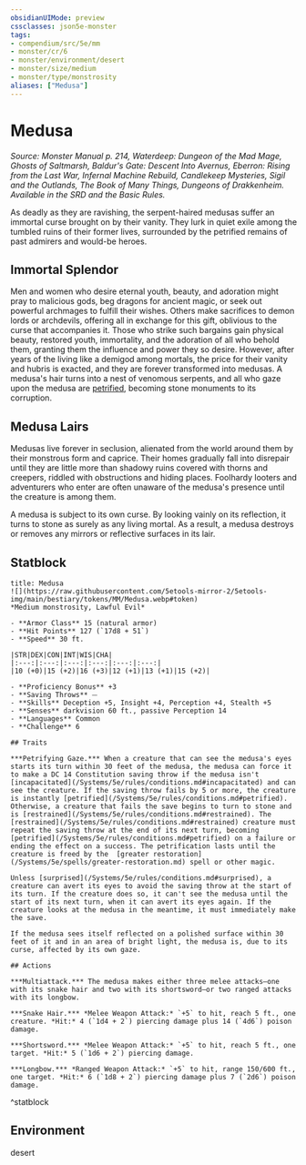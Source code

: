 ```yaml
---
obsidianUIMode: preview
cssclasses: json5e-monster
tags:
- compendium/src/5e/mm
- monster/cr/6
- monster/environment/desert
- monster/size/medium
- monster/type/monstrosity
aliases: ["Medusa"]
---
```

# Medusa
*Source: Monster Manual p. 214, Waterdeep: Dungeon of the Mad Mage, Ghosts of Saltmarsh, Baldur's Gate: Descent Into Avernus, Eberron: Rising from the Last War, Infernal Machine Rebuild, Candlekeep Mysteries, Sigil and the Outlands, The Book of Many Things, Dungeons of Drakkenheim. Available in the SRD and the Basic Rules.*  

As deadly as they are ravishing, the serpent-haired medusas suffer an immortal curse brought on by their vanity. They lurk in quiet exile among the tumbled ruins of their former lives, surrounded by the petrified remains of past admirers and would-be heroes.

## Immortal Splendor

Men and women who desire eternal youth, beauty, and adoration might pray to malicious gods, beg dragons for ancient magic, or seek out powerful archmages to fulfill their wishes. Others make sacrifices to demon lords or archdevils, offering all in exchange for this gift, oblivious to the curse that accompanies it. Those who strike such bargains gain physical beauty, restored youth, immortality, and the adoration of all who behold them, granting them the influence and power they so desire. However, after years of the living like a demigod among mortals, the price for their vanity and hubris is exacted, and they are forever transformed into medusas. A medusa's hair turns into a nest of venomous serpents, and all who gaze upon the medusa are [petrified](/Systems/5e/rules/conditions.md#petrified), becoming stone monuments to its corruption.

## Medusa Lairs

Medusas live forever in seclusion, alienated from the world around them by their monstrous form and caprice. Their homes gradually fall into disrepair until they are little more than shadowy ruins covered with thorns and creepers, riddled with obstructions and hiding places. Foolhardy looters and adventurers who enter are often unaware of the medusa's presence until the creature is among them.

A medusa is subject to its own curse. By looking vainly on its reflection, it turns to stone as surely as any living mortal. As a result, a medusa destroys or removes any mirrors or reflective surfaces in its lair.

## Statblock

```ad-statblock
title: Medusa
![](https://raw.githubusercontent.com/5etools-mirror-2/5etools-img/main/bestiary/tokens/MM/Medusa.webp#token)
*Medium monstrosity, Lawful Evil*

- **Armor Class** 15 (natural armor)
- **Hit Points** 127 (`17d8 + 51`)
- **Speed** 30 ft.

|STR|DEX|CON|INT|WIS|CHA|
|:---:|:---:|:---:|:---:|:---:|:---:|
|10 (+0)|15 (+2)|16 (+3)|12 (+1)|13 (+1)|15 (+2)|

- **Proficiency Bonus** +3
- **Saving Throws** ⏤
- **Skills** Deception +5, Insight +4, Perception +4, Stealth +5
- **Senses** darkvision 60 ft., passive Perception 14
- **Languages** Common
- **Challenge** 6

## Traits

***Petrifying Gaze.*** When a creature that can see the medusa's eyes starts its turn within 30 feet of the medusa, the medusa can force it to make a DC 14 Constitution saving throw if the medusa isn't [incapacitated](/Systems/5e/rules/conditions.md#incapacitated) and can see the creature. If the saving throw fails by 5 or more, the creature is instantly [petrified](/Systems/5e/rules/conditions.md#petrified). Otherwise, a creature that fails the save begins to turn to stone and is [restrained](/Systems/5e/rules/conditions.md#restrained). The [restrained](/Systems/5e/rules/conditions.md#restrained) creature must repeat the saving throw at the end of its next turn, becoming [petrified](/Systems/5e/rules/conditions.md#petrified) on a failure or ending the effect on a success. The petrification lasts until the creature is freed by the  [greater restoration](/Systems/5e/spells/greater-restoration.md) spell or other magic.

Unless [surprised](/Systems/5e/rules/conditions.md#surprised), a creature can avert its eyes to avoid the saving throw at the start of its turn. If the creature does so, it can't see the medusa until the start of its next turn, when it can avert its eyes again. If the creature looks at the medusa in the meantime, it must immediately make the save.

If the medusa sees itself reflected on a polished surface within 30 feet of it and in an area of bright light, the medusa is, due to its curse, affected by its own gaze.

## Actions

***Multiattack.*** The medusa makes either three melee attacks—one with its snake hair and two with its shortsword—or two ranged attacks with its longbow.

***Snake Hair.*** *Melee Weapon Attack:* `+5` to hit, reach 5 ft., one creature. *Hit:* 4 (`1d4 + 2`) piercing damage plus 14 (`4d6`) poison damage.

***Shortsword.*** *Melee Weapon Attack:* `+5` to hit, reach 5 ft., one target. *Hit:* 5 (`1d6 + 2`) piercing damage.

***Longbow.*** *Ranged Weapon Attack:* `+5` to hit, range 150/600 ft., one target. *Hit:* 6 (`1d8 + 2`) piercing damage plus 7 (`2d6`) poison damage.
```
^statblock

## Environment

desert